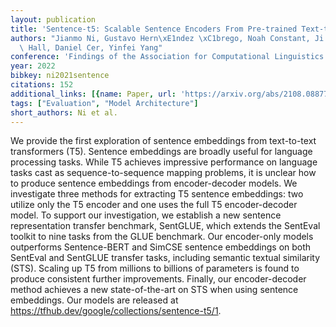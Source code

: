 ```yaml
---
layout: publication
title: 'Sentence-t5: Scalable Sentence Encoders From Pre-trained Text-to-text Models'
authors: "Jianmo Ni, Gustavo Hern\xE1ndez \xC1brego, Noah Constant, Ji Ma, Keith B.\
  \ Hall, Daniel Cer, Yinfei Yang"
conference: 'Findings of the Association for Computational Linguistics: ACL 2022'
year: 2022
bibkey: ni2021sentence
citations: 152
additional_links: [{name: Paper, url: 'https://arxiv.org/abs/2108.08877'}]
tags: ["Evaluation", "Model Architecture"]
short_authors: Ni et al.
---
```

We provide the first exploration of sentence embeddings from text-to-text
transformers (T5). Sentence embeddings are broadly useful for language
processing tasks. While T5 achieves impressive performance on language tasks
cast as sequence-to-sequence mapping problems, it is unclear how to produce
sentence embeddings from encoder-decoder models. We investigate three methods
for extracting T5 sentence embeddings: two utilize only the T5 encoder and one
uses the full T5 encoder-decoder model. To support our investigation, we
establish a new sentence representation transfer benchmark, SentGLUE, which
extends the SentEval toolkit to nine tasks from the GLUE benchmark. Our
encoder-only models outperforms Sentence-BERT and SimCSE sentence embeddings on
both SentEval and SentGLUE transfer tasks, including semantic textual
similarity (STS). Scaling up T5 from millions to billions of parameters is
found to produce consistent further improvements. Finally, our encoder-decoder
method achieves a new state-of-the-art on STS when using sentence embeddings.
Our models are released at https://tfhub.dev/google/collections/sentence-t5/1.
